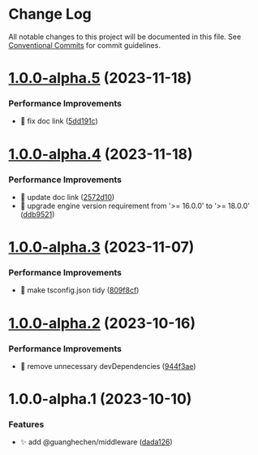 # Change Log

All notable changes to this project will be documented in this file.
See [Conventional Commits](https://conventionalcommits.org) for commit guidelines.

# [1.0.0-alpha.5](https://github.com/guanghechen/sora/compare/@guanghechen/middleware.types@1.0.0-alpha.4...@guanghechen/middleware.types@1.0.0-alpha.5) (2023-11-18)


### Performance Improvements

* 📝 fix doc link ([5dd191c](https://github.com/guanghechen/sora/commit/5dd191c935c0b44fa713f283786dfe69608b22ed))





# [1.0.0-alpha.4](https://github.com/guanghechen/sora/compare/@guanghechen/middleware.types@1.0.0-alpha.3...@guanghechen/middleware.types@1.0.0-alpha.4) (2023-11-18)


### Performance Improvements

* 🔧 update doc link ([2572d10](https://github.com/guanghechen/sora/commit/2572d10b061d07dff282e6084685db26f48890a0))
* 🔧 upgrade engine version requirement from '>= 16.0.0' to '>= 18.0.0' ([ddb9521](https://github.com/guanghechen/sora/commit/ddb9521b529b2ca838554794339b9e27ac80b8aa))





# [1.0.0-alpha.3](https://github.com/guanghechen/sora/compare/@guanghechen/middleware.types@1.0.0-alpha.2...@guanghechen/middleware.types@1.0.0-alpha.3) (2023-11-07)


### Performance Improvements

* 🔧 make tsconfig.json tidy ([809f8cf](https://github.com/guanghechen/sora/commit/809f8cf6b18da2d8fbba1566a5f4a783b52683da))





# [1.0.0-alpha.2](https://github.com/guanghechen/sora/compare/@guanghechen/middleware.types@1.0.0-alpha.1...@guanghechen/middleware.types@1.0.0-alpha.2) (2023-10-16)


### Performance Improvements

* 🔧 remove unnecessary devDependencies ([944f3ae](https://github.com/guanghechen/sora/commit/944f3aee64e68ce52ca30237c7d0240a82c9c58f))





# 1.0.0-alpha.1 (2023-10-10)


### Features

* ✨ add @guanghechen/middleware ([dada126](https://github.com/guanghechen/sora/commit/dada12623f1fcbe3d4968ba80fbc5bfb75ee6116))
